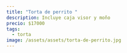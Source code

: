```yaml
---
title: "Torta de perrito "
description: Incluye caja visor y moño
precio: $17000
tags:
  - torta
image: /assets/assets/torta-de-perrito.jpg
---
```

